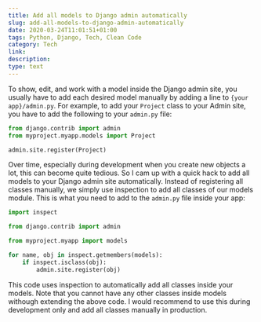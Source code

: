 ```yaml
---
title: Add all models to Django admin automatically
slug: add-all-models-to-django-admin-automatically
date: 2020-03-24T11:01:51+01:00
tags: Python, Django, Tech, Clean Code
category: Tech
link:
description:
type: text
---
```


To show, edit, and work with a model inside the Django admin site,
you usually have to add each desired model manually by adding a line to `{your app}/admin.py`.
For example, to add your `Project` class to your Admin site,
you have to add the following to your `admin.py` file:

```python
from django.contrib import admin
from myproject.myapp.models import Project

admin.site.register(Project)
```

Over time, especially during development when you create new objects a lot,
this can become quite tedious.
So I cam up with a quick hack to add all models to your Django admin site automatically.
Instead of registering all classes manually,
we simply use inspection to add all classes of our models module.
This is what you need to add to the `admin.py` file inside your app:

```python
import inspect

from django.contrib import admin

from myproject.myapp import models

for name, obj in inspect.getmembers(models):
    if inspect.isclass(obj):
        admin.site.register(obj)
```

This code uses inspection to automatically add all classes inside your models.
Note that you cannot have any other classes inside models withough extending the above code.
I would recommend to use this during development only
and add all classes manually in production.
